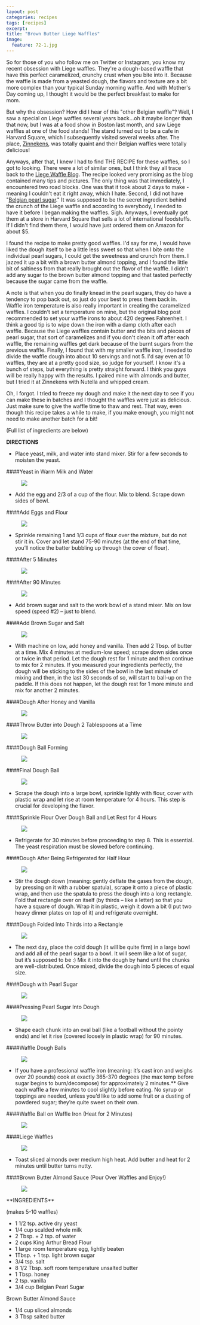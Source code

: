 ```yaml
---
layout: post
categories: recipes
tags: [recipes]
excerpt: 
title: "Brown Butter Liege Waffles"
image:
  feature: 72-1.jpg
---
```


So for those of you who follow me on Twitter or Instagram, you know my recent obsession with Liege waffles.  They're a dough-based waffle that have this perfect caramelized, crunchy crust when you bite into it.  Because the waffle is made from a yeasted dough, the flavors and texture are a bit more complex than your typical Sunday morning waffle.  And with Mother's Day coming up, I thought it would be the perfect breakfast to make for mom.

But why the obsession? How did I hear of this "other Belgian waffle"? Well, I saw a special on Liege waffles several years back...oh it maybe longer than that now, but I was  at a food show in Boston last month, and saw Liege waffles at one of the food stands!  The stand turned out to be a cafe in Harvard Square, which I subsequently visited several weeks after.  The place, [Zinnekens](http://zinnekenswaffles.com/), was totally quaint and their Belgian waffles were totally delicious!   

Anyways, after that, I knew I had to find THE RECIPE for these waffles, so I got to looking.  There were a lot of similar ones, but I think they all trace back to the [Liege Waffle Blog](http://liegewaffle.wordpress.com/liege-waffle-recipe-liege-gaufre-recette/).  The recipe looked very promising as the blog contained many tips and pictures.  The only thing was that immediately, I encountered two road blocks.  One was that it took about 2 days to make - meaning I couldn't eat it right away, which I hate. Second, I did not have "[Belgian pearl sugar](http://www.eastmeetskitchen.com/blog/belgian-pearl-sugar.html)."  It was supposed to be the secret ingredient behind the crunch of the Liege waffle and according to everybody, I needed to have it before I began making the waffles.  Sigh.  Anyways, I eventually got them at a store in Harvard Square that sells a lot of international foodstuffs.  If I didn't find them there, I would have just ordered them on Amazon for about $5.  

I found the recipe to make pretty good waffles.  I'd say for me, I would have liked the dough itself to be a little less sweet so that when I bite onto the individual pearl sugars, I could get the sweetness and crunch from them.  I jazzed it up a bit with a brown butter almond topping, and I found the little bit of saltiness from that really brought out the flavor of the waffle.  I didn't add any sugar to the brown butter almond topping and that tasted perfectly because the sugar came from the waffle.

A note is that when you do finally knead in the pearl sugars, they do have a tendency to pop back out, so just do your best to press them back in.  Waffle iron temperature is also really important in creating the caramelized waffles.  I couldn't set a temperature on mine, but the original blog post recommended to set your waffle irons to about 420 degrees Fahrenheit. I think a good tip is to wipe down the iron with a damp cloth after each waffle.  Because the Liege waffles contain butter and the bits and pieces of pearl sugar, that sort of caramelizes and if you don't clean it off after each waffle, the remaining waffles get dark because of the burnt sugars from the previous waffle.  Finally, I found that with my smaller waffle iron, I needed to divide the waffle dough into about 10 servings and not 5.  I'd say even at 10 waffles, they are at a pretty good size, so judge for yourself.  I know it's a bunch of steps, but everything is pretty straight forward. I think you guys will be really happy with the results.  I paired mine with almonds and butter, but I tried it at Zinnekens with Nutella and whipped cream.

Oh, I forgot.  I tried to freeze my dough and make it the next day to see if you can make these in batches and I thought the waffles were just as delicious.  Just make sure to give the waffle time to thaw and rest.  That way, even though this recipe takes a while to make, if you make enough, you might not need to make another batch for a bit!

(Full list of ingredients are below)

**DIRECTIONS**

- Place yeast, milk, and water into stand mixer. Stir for a few seconds to moisten the yeast.

####Yeast in Warm Milk and Water
<figure> <img src='/images/72-2.jpg'> </figure>

- Add the egg and 2/3 of a cup of the flour. Mix to blend. Scrape down sides of bowl.

####Add Eggs and Flour
<figure> <img src='/images/72-3.jpg'> </figure>


- Sprinkle remaining 1 and 1/3 cups of flour over the mixture, but do not stir it in. Cover and let stand 75-90 minutes (at the end of that time, you’ll notice the batter bubbling up through the cover of flour).

####After 5 Minutes
<figure> <img src='/images/72-4.jpg'> </figure>
####After 90 Minutes
<figure> <img src='/images/72-6.jpg'> </figure>


- Add brown sugar and salt to the work bowl of a stand mixer. Mix on low speed (speed #2) – just to blend.

####Add Brown Sugar and Salt
<figure> <img src='/images/72-7.jpg'> </figure>

- With machine on low, add honey and vanilla. Then add 2 Tbsp. of butter at a time. Mix 4 minutes at medium-low speed; scrape down sides once or twice in that period. Let the dough rest for 1 minute and then continue to mix for 2 minutes. If you measured your ingredients perfectly, the dough will be sticking to the sides of the bowl in the last minute of mixing and then, in the last 30 seconds of so, will start to ball-up on the paddle. If this does not happen, let the dough rest for 1 more minute and mix for another 2 minutes.

####Dough After Honey and Vanilla
<figure> <img src='/images/72-8.jpg'> </figure>

####Throw Butter into Dough 2 Tablespoons at a Time
<figure> <img src='/images/72-10.jpg'> </figure>

####Dough Ball Forming
<figure> <img src='/images/72-11.jpg'> </figure>
####Final Dough Ball
<figure> <img src='/images/72-12.jpg'> </figure>

- Scrape the dough into a large bowl, sprinkle lightly with flour, cover with plastic wrap and let rise at room temperature for 4 hours. This step is crucial for developing the flavor.

####Sprinkle Flour Over Dough Ball and Let Rest for 4 Hours
<figure> <img src='/images/72-13.jpg'> </figure>


- Refrigerate for 30 minutes before proceeding to step 8. This is essential. The yeast respiration must be slowed before continuing.

####Dough After Being Refrigerated for Half Hour
<figure> <img src='/images/72-14.jpg'> </figure>

- Stir the dough down (meaning: gently deflate the gases from the dough, by pressing on it with a rubber spatula), scrape it onto a piece of plastic wrap, and then use the spatula to press the dough into a long rectangle. Fold that rectangle over on itself (by thirds – like a letter) so that you have a square of dough. Wrap it in plastic, weigh it down a bit (I put two heavy dinner plates on top of it) and refrigerate overnight.

####Dough Folded Into Thirds into a Rectangle
<figure> <img src='/images/72-15.jpg'> </figure>

- The next day, place the cold dough (it will be quite firm) in a large bowl and add all of the pearl sugar to a bowl. It will seem like a lot of sugar, but it’s supposed to be :) Mix it into the dough by hand until the chunks are well-distributed. Once mixed, divide the dough into 5 pieces of equal size.

####Dough with Pearl Sugar
<figure> <img src='/images/72-16.jpg'> </figure>


####Pressing Pearl Sugar Into Dough
<figure> <img src='/images/72-17.jpg'> </figure>

- Shape each chunk into an oval ball (like a football without the pointy ends) and let it rise (covered loosely in plastic wrap) for 90 minutes.


####Waffle Dough Balls
<figure> <img src='/images/72-18.jpg'> </figure>


- If you have a professional waffle iron (meaning: it’s cast iron and weighs over 20 pounds) cook at exactly 365-370 degrees (the max temp before sugar begins to burn/decompose) for approximately 2 minutes.** Give each waffle a few minutes to cool slightly before eating. No syrup or toppings are needed, unless you’d like to add some fruit or a dusting of powdered sugar; they’re quite sweet on their own.
                                                                          

####Waffle Ball on Waffle Iron (Heat for 2 Minutes)
<figure> <img src='/images/72-19.jpg'> </figure>                                                                          

####Liege Waffles
<figure> <img src='/images/72-20.jpg'> </figure>

- Toast sliced almonds over medium high heat.  Add butter and heat for 2 minutes until butter turns nutty.

####Brown Butter Almond Sauce (Pour Over Waffles and Enjoy!)
<figure> <img src='/images/72-21.jpg'> </figure>
<section class='recipe'>
**INGREDIENTS**

(makes 5-10 waffles)


- 1 1/2 tsp. active dry yeast
- 1/4 cup scalded whole milk
- 2 Tbsp. + 2 tsp. of water 
- 2 cups King Arthur Bread Flour
- 1 large room temperature egg, lightly beaten
- 1Tbsp. + 1 tsp. light brown sugar
- 3/4 tsp. salt
- 8 1/2 Tbsp. soft room temperature unsalted butter
- 1 Tbsp. honey
- 2 tsp. vanilla
- 3/4 cup Belgian Pearl Sugar 

Brown Butter Almond Sauce

- 1/4 cup sliced almonds
- 3 Tbsp salted butter</section>